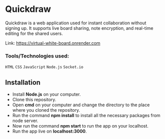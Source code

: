 # Quickdraw

Quickdraw is a web application used for instant collaboration without signing up. It supports live board sharing, note encryption, and real-time editing for the shared users. 

Link: https://virtual-white-board.onrender.com


### Tools/Technologies used:

`HTML` `CSS` `JavaScript` `Node.js` `Socket.io`

## Installation

-   Install **Node.js** on your computer.
-   Clone this repository.
-   Open **cmd** on your computer and change the directory to the place where you cloned the repository.
-   Run the command **npm install** to install all the necessary packages from node server.
-   Now run the command **npm start** to run the app on your localhost.
-   Run the app live on **localhost:3000**.
